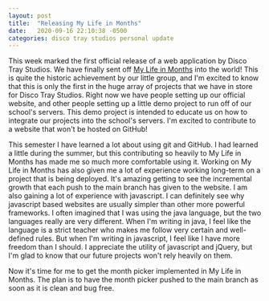 ```yaml
---
layout: post
title:  "Releasing My Life in Months"
date:   2020-09-16 22:10:38 -0500
categories: disco tray studios personal update
---
```

This week marked the first official release of a web application by Disco Tray Studios. We have finally sent off [My Life in Months][my-life-in-months] into the world! This is quite the historic achievement by our little group, and I'm excited to know that this is only the first in the huge array of projects that we have in store for Disco Tray Studios. Right now we have people setting up our official website, and other people setting up a little demo project to run off of our school's servers. This demo project is intended to educate us on how to integrate our projects into the school's servers. I'm excited to contribute to a website that won't be hosted on GitHub!

This semester I have learned a lot about using git and GitHub. I had learned a little during the summer, but this contributing so heavily to My Life in Months has made me so much more comfortable using it. Working on My Life in Months has also given me a lot of experience working long-term on a project that is being deployed. It's amazing getting to see the incremental growth that each push to the main branch has given to the website. I am also gaining a lot of experience with javascript. I can definitely see why javascript based websites are usually simpler than other more powerful frameworks. I often imagined that I was using the java language, but the two languages really are very different. When I'm writing in java, I feel like the language is a strict teacher who makes me follow very certain and well-defined rules. But when I'm writing in javascript, I feel like I have more freedom than I should. I appreciate the utility of javascript and jQuery, but I'm glad to know that our future projects won't rely heavily on them.

Now it's time for me to get the month picker implemented in My Life in Months. The plan is to have the month picker pushed to the main branch as soon as it is clean and bug free. 

[my-life-in-months]: https://discotraystudios.github.io/my-life-in-months/
